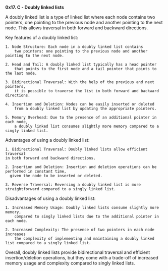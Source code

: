 **0x17. C - Doubly linked lists**

A doubly linked list is a type of linked list where each node contains two pointers, 
  one pointing to the previous node and another pointing to the next node. 
  This allows traversal in both forward and backward directions.

Key features of a doubly linked list:

	1. Node Structure: Each node in a doubly linked list contains 
		two pointers: one pointing to the previous node and another pointing to the next node.
	
	2. Head and Tail: A doubly linked list typically has a head pointer 
		that points to the first node and a tail pointer that points to the last node.
	
	3. Bidirectional Traversal: With the help of the previous and next pointers, 
		it is possible to traverse the list in both forward and backward directions.
	
	4. Insertion and Deletion: Nodes can be easily inserted or deleted 
		from a doubly linked list by updating the appropriate pointers.
	
	5. Memory Overhead: Due to the presence of an additional pointer in each node, 
		a doubly linked list consumes slightly more memory compared to a singly linked list.

Advantages of using a doubly linked list:

	1. Bidirectional Traversal: Doubly linked lists allow efficient traversal 
	in both forward and backward directions.
	
	2. Insertion and Deletion: Insertion and deletion operations can be performed in constant time, 
	  given the node to be inserted or deleted.
	  
	3. Reverse Traversal: Reversing a doubly linked list is more straightforward compared to a singly linked list.

Disadvantages of using a doubly linked list:

	1. Increased Memory Usage: Doubly linked lists consume slightly more memory,	
       	compared to singly linked lists due to the additional pointer in each node.
	
	2. Increased Complexity: The presence of two pointers in each node increases
       	the complexity of implementing and maintaining a doubly linked list compared to a singly linked list.

Overall, doubly linked lists provide bidirectional traversal and 
efficient insertion/deletion operations, but they come with a trade-off of increased memory usage 
and complexity compared to singly linked lists.
